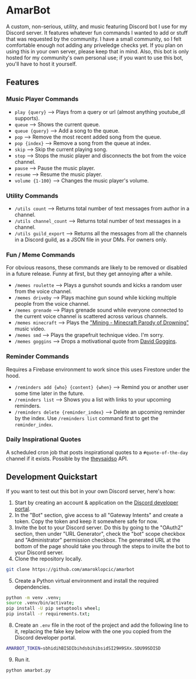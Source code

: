 # AmarBot
A custom, non-serious, utility, and music featuring Discord bot I use for my
Discord server.
It features whatever fun commands I wanted to add or stuff that was requested
by the community. I have a small community, so I felt comfortable enough not adding
any priveledge checks yet. If you plan on using this in your own server, please keep 
that in mind. Also, this bot is only hosted for my community's own personal use; if you
want to use this bot, you'll have to host it yourself.


## Features
### Music Player Commands
- `play {query}` --> Plays from a query or url (almost anything youtube_dl supports).
- `queue` --> Shows the current queue.
- `queue {query}` --> Add a song to the queue.
- `pop` --> Remove the most recent added song from the queue.
- `pop {index}` --> Remove a song from the queue at index.
- `skip` --> Skip the current playing song.
- `stop` --> Stops the music player and disconnects the bot from the voice channel.
- `pause` --> Pause the music player.
- `resume` --> Resume the music player.
- `volume {1-100}` --> Changes the music player's volume.

### Utility Commands
- `/utils count` --> Returns total number of text messages from author in a channel.
- `/utils channel_count` --> Returns total number of text messages in a channel.
- `/utils guild_export` --> Returns all the messages from all the channels in a Discord 
guild, as a JSON file in your DMs. For owners only.

### Fun / Meme Commands
For obvious reasons, these commands are likely to be removed or disabled in a
future release. Funny at first, but they get annoying after a while.
- `/memes roulette` --> Plays a gunshot sounds and kicks a random user from the voice
channel.
- `/memes driveby` --> Plays machine gun sound while kicking multiple people from the
voice channel.
- `/memes grenade` --> Plays grenade sound while everyone connected to the current voice
channel is scattered across various channels.
- `/memes minecraft` --> Plays the
["Mining - Minecraft Parody of Drowning"](https://www.youtube.com/watch?v=kMlLz7stjwc) 
music video.
- `/memes smd` --> Plays the grapefruit technique video. I'm sorry.
- `/memes goggins` --> Drops a motivational quote from
[David Goggins](https://en.wikipedia.org/wiki/David_Goggins).

### Reminder Commands
Requires a Firebase environment to work since this uses Firestore under the hood.
- `/reminders add {who} {content} {when}` --> Remind you or another user some time later
in the future.
- `/reminders list` --> Shows you a list with links to your upcoming reminders.
- `/reminders delete {reminder_index}` --> Delete an upcoming reminder by the index. Use
`/reminders list` command first to get the `reminder_index`.

### Daily Inspirational Quotes
A scheduled cron job that posts inspirational quotes to a `#quote-of-the-day` channel if
it exists. Possible by the [theysaidso](https://theysaidso.com/) API.

## Development Quickstart
If you want to test out this bot in your own Discord server, here's how:
1. Start by creating an account & application on the [Discord developer portal](https://discord.com/developers/applications).
2. In the "Bot" section, give access to all "Gateway Intents" and create a token. Copy the
token and keep it somewhere safe for now.
3. Invite the bot to your Discord server. Do this by going to the "OAuth2" section, then
under "URL Generator", check the "bot" scope checkbox and "Administrator" permission
checkbox. The generated URL at the bottom of the page should take you through the steps 
to invite the bot to your Discord server.
4. Clone the repository locally.
```bash
git clone https://github.com/amaroklopcic/amarbot
```
5. Create a Python virtual environment and install the required dependencies.
```bash
python -m venv .venv;
source .venv/bin/activate;
pip install -U pip setuptools wheel;
pip install -r requirements.txt;
```
8. Create an `.env` file in the root of the project and add the following line to it,
replacing the fake key below with the one you copied from the Discord developer portal.
```bash
AMARBOT_TOKEN=sbhidihBISDIbihdsbihibsidSI29H9SXx.SDU99SDISD
```
9. Run it.
```bash
python amarbot.py
```
